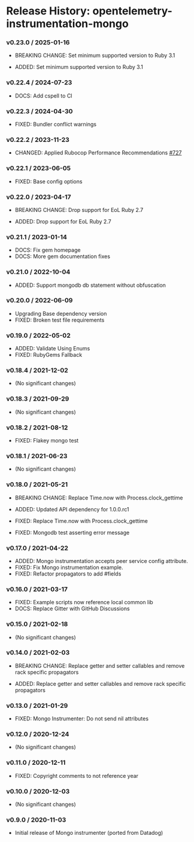 # Release History: opentelemetry-instrumentation-mongo

### v0.23.0 / 2025-01-16

* BREAKING CHANGE: Set minimum supported version to Ruby 3.1

* ADDED: Set minimum supported version to Ruby 3.1

### v0.22.4 / 2024-07-23

* DOCS: Add cspell to CI

### v0.22.3 / 2024-04-30

* FIXED: Bundler conflict warnings

### v0.22.2 / 2023-11-23

* CHANGED: Applied Rubocop Performance Recommendations [#727](https://github.com/open-telemetry/opentelemetry-ruby-contrib/pull/727)

### v0.22.1 / 2023-06-05

* FIXED: Base config options 

### v0.22.0 / 2023-04-17

* BREAKING CHANGE: Drop support for EoL Ruby 2.7 

* ADDED: Drop support for EoL Ruby 2.7 

### v0.21.1 / 2023-01-14

* DOCS: Fix gem homepage 
* DOCS: More gem documentation fixes 

### v0.21.0 / 2022-10-04

* ADDED: Support mongodb db statement without obfuscation 

### v0.20.0 / 2022-06-09

* Upgrading Base dependency version
* FIXED: Broken test file requirements 

### v0.19.0 / 2022-05-02

* ADDED: Validate Using Enums 
* FIXED: RubyGems Fallback 

### v0.18.4 / 2021-12-02

* (No significant changes)

### v0.18.3 / 2021-09-29

* (No significant changes)

### v0.18.2 / 2021-08-12

* FIXED: Flakey mongo test 

### v0.18.1 / 2021-06-23

* (No significant changes)

### v0.18.0 / 2021-05-21

* BREAKING CHANGE: Replace Time.now with Process.clock_gettime

* ADDED: Updated API dependency for 1.0.0.rc1
* FIXED: Replace Time.now with Process.clock_gettime
* FIXED: Mongodb test asserting error message

### v0.17.0 / 2021-04-22

* ADDED: Mongo instrumentation accepts peer service config attribute.
* FIXED: Fix Mongo instrumentation example.
* FIXED: Refactor propagators to add #fields

### v0.16.0 / 2021-03-17

* FIXED: Example scripts now reference local common lib
* DOCS: Replace Gitter with GitHub Discussions

### v0.15.0 / 2021-02-18

* (No significant changes)

### v0.14.0 / 2021-02-03

* BREAKING CHANGE: Replace getter and setter callables and remove rack specific propagators

* ADDED: Replace getter and setter callables and remove rack specific propagators

### v0.13.0 / 2021-01-29

* FIXED: Mongo Instrumenter: Do not send nil attributes

### v0.12.0 / 2020-12-24

* (No significant changes)

### v0.11.0 / 2020-12-11

* FIXED: Copyright comments to not reference year

### v0.10.0 / 2020-12-03

* (No significant changes)

### v0.9.0 / 2020-11-03

* Initial release of Mongo instrumenter (ported from Datadog)
